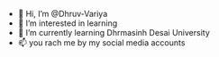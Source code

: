 - 👋 Hi, I’m @Dhruv-Variya
- 👀 I’m interested in learning
- 🌱 I’m currently learning Dhrmasinh Desai University
- 📫 you rach me by my social media accounts

<!---
Dhruv-Variya/Dhruv-Variya is a ✨ special ✨ repository because its `README.md` (this file) appears on your GitHub profile.
You can click the Preview link to take a look at your changes.
--->
